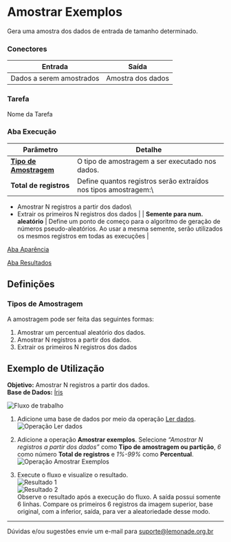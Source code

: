 # Amostrar Exemplos
Gera uma amostra dos dados de entrada de tamanho determinado.


### Conectores
| Entrada | Saída |
| --- | --- |
| Dados a serem amostrados | Amostra dos dados |

### Tarefa
Nome da Tarefa

### Aba Execução
| Parâmetro | Detalhe |
| --- | --- |
| **[Tipo de Amostragem]** | O tipo de amostragem a ser executado nos dados. |
| **Total de registros** | Define quantos registros serão extraídos nos tipos amostragem:\
- Amostrar N registros a partir dos dados\
- Extrair os primeiros N registros dos dados |
| **Semente para num. aleatório** | Define um ponto de começo para o algoritmo de geração de números pseudo-aleatórios. Ao usar a mesma semente, serão utilizados os mesmos registros em todas as execuções |

[Aba Aparência][1]

[Aba Resultados][2]

## Definições
### Tipos de Amostragem    
A amostragem pode ser feita das seguintes formas:
1. Amostrar um percentual aleatório dos dados.
2. Amostrar N registros a partir dos dados.
3. Extrair os primeiros N registros dos dados

## Exemplo de Utilização
**Objetivo:** Amostrar N registros a partir dos dados.\
**Base de Dados:** [Íris][3]

![Fluxo de trabalho](/img/spark/pre-processamento-de-dados/amostragem-amostrar-exemplos/image5.png)

1. Adicione uma base de dados por meio da operação [Ler dados][4].\
![Operação Ler dados](/img/spark/pre-processamento-de-dados/amostragem-amostrar-exemplos/image1.png)

2. Adicione a operação **Amostrar exemplos**. Selecione *“Amostrar N registros a partir dos dados”* como **Tipo de amostragem ou partição**, *6* como número **Total de registros** e *1%-99%* como **Percentual**.\
![Operação Amostrar Exemplos](/img/spark/pre-processamento-de-dados/amostragem-amostrar-exemplos/image3.png)

3. Execute o fluxo e visualize o resultado.\
![Resultado 1](/img/spark/pre-processamento-de-dados/amostragem-amostrar-exemplos/image4.png)\
![Resultado 2](/img/spark/pre-processamento-de-dados/amostragem-amostrar-exemplos/image2.png)\
Observe o resultado após a execução do fluxo. A saída possui somente 6 linhas. Compare os primeiros 6 registros da imagem superior, base original, com a inferior, saída, para ver a aleatoriedade desse modo.

---
Dúvidas e/ou sugestões envie um e-mail para suporte@lemonade.org.br

[Tipo de Amostragem]: #tipos-de-amostragem
[1]: /spark
[2]: /spark
[3]: /spark
[4]: /spark